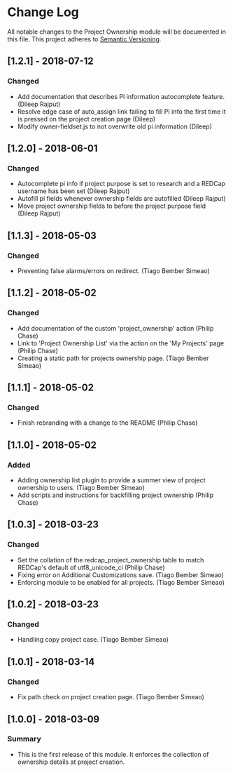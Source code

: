 # Change Log
All notable changes to the Project Ownership module will be documented in this file.
This project adheres to [Semantic Versioning](http://semver.org/).

## [1.2.1] - 2018-07-12
### Changed
- Add documentation that describes PI information autocomplete feature. (Dileep Rajput)
- Resolve edge case of auto_assign link failing to fill PI info the first time it is pressed on the project creation page (Dileep)
- Modify owner-fieldset.js to not overwrite old pi information (Dileep)


## [1.2.0] - 2018-06-01
### Changed
- Autocomplete pi info if project purpose is set to research and a REDCap username has been set (Dileep Rajput)
- Autofill pi fields whenever ownership fields are autofilled (Dileep Rajput)
- Move project ownership fields to before the project purpose field (Dileep Rajput)


## [1.1.3] - 2018-05-03
### Changed
- Preventing false alarms/errors on redirect. (Tiago Bember Simeao)


## [1.1.2] - 2018-05-02
### Changed
- Add documentation of the custom 'project_ownership' action (Philip Chase)
- Link to 'Project Ownership List' via the action on the 'My Projects' page (Philip Chase)
- Creating a static path for projects ownership page. (Tiago Bember Simeao)


## [1.1.1] - 2018-05-02
### Changed
- Finish rebranding with a change to the README (Philip Chase)


## [1.1.0] - 2018-05-02
### Added
- Adding ownership list plugin to provide a summer view of project ownership to users. (Tiago Bember Simeao)
- Add scripts and instructions for backfilling project ownership (Philip Chase)


## [1.0.3] - 2018-03-23
### Changed
- Set the collation of the redcap_project_ownership table to match REDCap's default of utf8_unicode_ci (Philip Chase)
- Fixing error on Additional Customizations save. (Tiago Bember Simeao)
- Enforcing module to be enabled for all projects. (Tiago Bember Simeao)


## [1.0.2] - 2018-03-23
### Changed
- Handling copy project case. (Tiago Bember Simeao)


## [1.0.1] - 2018-03-14
### Changed
- Fix path check on project creation page. (Tiago Bember Simeao)


## [1.0.0] - 2018-03-09
### Summary
- This is the first release of this module. It enforces the collection of ownership details at project creation.
